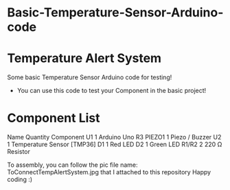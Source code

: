 # Basic-Temperature-Sensor-Arduino-code
# Temperature Alert System
Some basic Temperature Sensor Arduino code for testing!
 - You can use this code to test your Component in the basic project!
# Component List
Name	    Quantity	     Component
U1	        1	         Arduino Uno R3
PIEZO1	    1	          Piezo / Buzzer
U2	        1	      Temperature Sensor [TMP36]
D1	        1	            Red LED
D2	        1	           Green LED
R1/R2	      2	         220 Ω Resistor

To assembly, you can follow the pic file name: ToConnectTempAlertSystem.jpg that I attached to this repository
Happy coding :)
